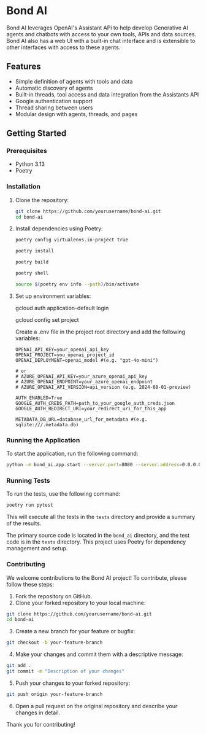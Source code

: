 # Bond AI

Bond AI leverages OpenAI's Assistant APi to help develop Generative AI agents and chatbots with access to your own tools, APIs and data sources. Bond AI also has a web UI with a built-in chat interface and is extensible to other interfaces with access to these agents. 


## Features

- Simple definition of agents with tools and data
- Automatic discovery of agents
- Built-in threads, tool access and data integration from the Assistants API
- Google authentication support
- Thread sharing between users
- Modular design with agents, threads, and pages

## Getting Started

### Prerequisites

- Python 3.13
- Poetry

### Installation

1. Clone the repository:

    ```sh
    git clone https://github.com/yourusername/bond-ai.git
    cd bond-ai
    ```

2. Install dependencies using Poetry:

    ```sh
    poetry config virtualenvs.in-project true

    poetry install

    poetry build

    poetry shell

    source $(poetry env info --path)/bin/activate
    ```

3. Set up environment variables:

    gcloud auth application-default login

    gcloud config set project <your-project-id>

    Create a .env file in the project root directory and add the following variables:

    ```env
    OPENAI_API_KEY=your_openai_api_key
    OPENAI_PROJECT=you_openai_project_id
    OPENAI_DEPLOYMENT=openai_model #(e.g. "gpt-4o-mini")

    # or
    # AZURE_OPENAI_API_KEY=your_azure_openai_api_key
    # AZURE_OPENAI_ENDPOINT=your_azure_openai_endpoint
    # AZURE_OPENAI_API_VERSION=api_version (e.g. 2024-08-01-preview)
    
    AUTH_ENABLED=True
    GOOGLE_AUTH_CREDS_PATH=path_to_your_google_auth_creds.json
    GOOGLE_AUTH_REDIRECT_URI=your_redirect_uri_for_this_app

    METADATA_DB_URL=database_url_for_metadata #(e.g. sqlite:///.metadata.db)
    ```

### Running the Application

To start the application, run the following command:

```sh
python -m bond_ai.app.start --server.port=8080 --server.address=0.0.0.0
```

### Running Tests

To run the tests, use the following command:

```sh
poetry run pytest
```

This will execute all the tests in the `tests` directory and provide a summary of the results.

The primary source code is located in the `bond_ai` directory, and the test code is in the `tests` directory. This project uses Poetry for dependency management and setup.

### Contributing

We welcome contributions to the Bond AI project! To contribute, please follow these steps:

1. Fork the repository on GitHub.
2. Clone your forked repository to your local machine:

  ```sh
  git clone https://github.com/yourusername/bond-ai.git
  cd bond-ai
  ```

3. Create a new branch for your feature or bugfix:

  ```sh
  git checkout -b your-feature-branch
  ```

4. Make your changes and commit them with a descriptive message:

  ```sh
  git add .
  git commit -m "Description of your changes"
  ```

5. Push your changes to your forked repository:

  ```sh
  git push origin your-feature-branch
  ```

6. Open a pull request on the original repository and describe your changes in detail.

Thank you for contributing!